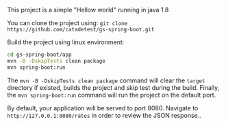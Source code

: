 This project is a simple "Hellow world" running in java 1.8

You can clone the project using: `git clone https://github.com/catadetest/gs-spring-boot.git`

Build the project using linux environment:
```bash
cd gs-spring-boot/app
mvn -B -DskipTests clean package
mvn spring-boot:run
```

The `mvn -B -DskipTests clean package` command will clear the `target` directory if existed, builds the project and skip test during the build. Finally, the `mvn spring-boot:run` command will run the project on the default port.

By default, your application will be served to port 8080. Navigate to `http://127.0.0.1:8080/rates` in order to review the JSON response..


